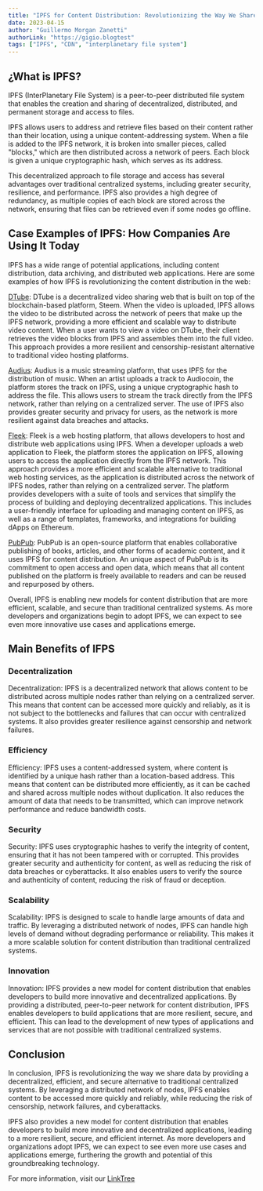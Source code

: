 ```yaml
---
title: "IPFS for Content Distribution: Revolutionizing the Way We Share Data"
date: 2023-04-15
author: "Guillermo Morgan Zanetti"
authorLink: "https://gigio.blogtest"
tags: ["IPFS", "CDN", "interplanetary file system"]
---
```


## ¿What is IPFS?

IPFS (InterPlanetary File System) is a peer-to-peer distributed file system that enables the creation and sharing of decentralized, distributed, and permanent storage and access to files.

IPFS allows users to address and retrieve files based on their content rather than their location, using a unique content-addressing system. When a file is added to the IPFS network, it is broken into smaller pieces, called "blocks," which are then distributed across a network of peers. Each block is given a unique cryptographic hash, which serves as its address.

This decentralized approach to file storage and access has several advantages over traditional centralized systems, including greater security, resilience, and performance. IPFS also provides a high degree of redundancy, as multiple copies of each block are stored across the network, ensuring that files can be retrieved even if some nodes go offline.

## Case Examples of IPFS: How Companies Are Using It Today

IPFS has a wide range of potential applications, including content distribution, data archiving, and distributed web applications. Here are some examples of how IPFS is revolutionizing the content distribution in the web:

[DTube](https://d.tube): DTube is a decentralized video sharing web that is built on top of the blockchain-based platform, Steem. When the video is uploaded, IPFS allows the video to be distributed across the network of peers that make up the IPFS network, providing a more efficient and scalable way to distribute video content. When a user wants to view a video on DTube, their client retrieves the video blocks from IPFS and assembles them into the full video. This approach provides a more resilient and censorship-resistant alternative to traditional video hosting platforms.

[Audius](https://audius.co): Audius is a music streaming platform, that uses IPFS for the distribution of music. When an artist uploads a track to Audiocoin, the platform stores the track on IPFS, using a unique cryptographic hash to address the file. This allows users to stream the track directly from the IPFS network, rather than relying on a centralized server. The use of IPFS also provides greater security and privacy for users, as the network is more resilient against data breaches and attacks.

[Fleek](https://fleek.co): Fleek is a web hosting platform, that allows developers to host and distribute web applications using IPFS. When a developer uploads a web application to Fleek, the platform stores the application on IPFS, allowing users to access the application directly from the IPFS network. This approach provides a more efficient and scalable alternative to traditional web hosting services, as the application is distributed across the network of IPFS nodes, rather than relying on a centralized server. The platform provides developers with a suite of tools and services that simplify the process of building and deploying decentralized applications. This includes a user-friendly interface for uploading and managing content on IPFS, as well as a range of templates, frameworks, and integrations for building dApps on Ethereum.

[PubPub](https://www.pubpub.org): PubPub is an open-source platform that enables collaborative publishing of books, articles, and other forms of academic content, and it uses IPFS for content distribution. An unique aspect of PubPub is its commitment to open access and open data, which means that all content published on the platform is freely available to readers and can be reused and repurposed by others.

Overall, IPFS is enabling new models for content distribution that are more efficient, scalable, and secure than traditional centralized systems. As more developers and organizations begin to adopt IPFS, we can expect to see even more innovative use cases and applications emerge.


## Main Benefits of IFPS

### Decentralization

Decentralization: IPFS is a decentralized network that allows content to be distributed across multiple nodes rather than relying on a centralized server. This means that content can be accessed more quickly and reliably, as it is not subject to the bottlenecks and failures that can occur with centralized systems. It also provides greater resilience against censorship and network failures.

### Efficiency

Efficiency: IPFS uses a content-addressed system, where content is identified by a unique hash rather than a location-based address. This means that content can be distributed more efficiently, as it can be cached and shared across multiple nodes without duplication. It also reduces the amount of data that needs to be transmitted, which can improve network performance and reduce bandwidth costs.

### Security

Security: IPFS uses cryptographic hashes to verify the integrity of content, ensuring that it has not been tampered with or corrupted. This provides greater security and authenticity for content, as well as reducing the risk of data breaches or cyberattacks. It also enables users to verify the source and authenticity of content, reducing the risk of fraud or deception.

### Scalability

Scalability: IPFS is designed to scale to handle large amounts of data and traffic. By leveraging a distributed network of nodes, IPFS can handle high levels of demand without degrading performance or reliability. This makes it a more scalable solution for content distribution than traditional centralized systems.

### Innovation

Innovation: IPFS provides a new model for content distribution that enables developers to build more innovative and decentralized applications. By providing a distributed, peer-to-peer network for content distribution, IPFS enables developers to build applications that are more resilient, secure, and efficient. This can lead to the development of new types of applications and services that are not possible with traditional centralized systems.


## Conclusion


In conclusion, IPFS is revolutionizing the way we share data by providing a decentralized, efficient, and secure alternative to traditional centralized systems. By leveraging a distributed network of nodes, IPFS enables content to be accessed more quickly and reliably, while reducing the risk of censorship, network failures, and cyberattacks.

IPFS also provides a new model for content distribution that enables developers to build more innovative and decentralized applications, leading to a more resilient, secure, and efficient internet. As more developers and organizations adopt IPFS, we can expect to see even more use cases and applications emerge, furthering the growth and potential of this groundbreaking technology.



For more information, visit our [LinkTree](https://linktr.ee/fleek)
